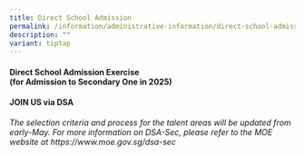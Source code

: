```yaml
---
title: Direct School Admission
permalink: /information/administrative-information/direct-school-admission/
description: ""
variant: tiptap
---
```

<h4><strong>Direct School Admission Exercise</strong><br>(for Admission to Secondary One in 2025)</h4>
<h4><strong>JOIN US via DSA</strong></h4>
<p><em>The selection criteria and process for the talent areas will be updated from early-May. For more information on DSA-Sec, please refer to the MOE website at <a rel="noopener noreferrer nofollow" target="_blank">https://www.moe.gov.sg/dsa-sec</a></em>
</p>
<p></p>